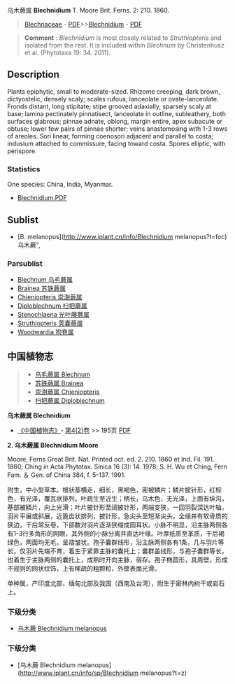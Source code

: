 乌木蕨属 **Blechnidium** T. Moore Brit. Ferns. 2: 210. 1860.

> [Blechnaceae](http://www.iplant.cn/info/Blechnaceae?t=foc) - [PDF](http://www.iplant.cn/foc/pdf/Blechnaceae.pdf)>>[Blechnidium](http://www.iplant.cn/info/Blechnidium?t=foc) - [PDF](http://www.iplant.cn/foc/pdf/Blechnidium.pdf)


> **Comment** : 
> *Blechnidium* is most closely related to *Struthiopteris* and isolated from the rest. It is included within *Blechnum* by Christenhusz et al. (Phytotaxa 19: 34. 2011).

## Description

Plants epiphytic, small to moderate-sized. Rhizome creeping, dark brown, dictyostelic, densely scaly; scales rufous, lanceolate or ovate-lanceolate. Fronds distant, long stipitate; stipe grooved adaxially, sparsely scaly at base; lamina pectinately pinnatisect, lanceolate in outline, subleathery, both surfaces glabrous; pinnae adnate, oblong, margin entire, apex subacute or obtuse; lower few pairs of pinnae shorter; veins anastomosing with 1-3 rows of areoles. Sori linear, forming coenosori adjacent and parallel to costa; indusium attached to commissure, facing toward costa. Spores elliptic, with perispore.

### Statistics
One species: China, India, Myanmar.


* [Blechnidium.PDF](http://www.iplant.cn/foc/pdf/Blechnidium.pdf)
## Sublist
* [B.  melanopus](http://www.iplant.cn/info/Blechnidium melanopus?t=foc) 乌木蕨",

### Parsublist

* [Blechnum  乌毛蕨属](http://www.iplant.cn/info/Blechnum?t=foc)
* [Brainea  苏铁蕨属](http://www.iplant.cn/info/Brainea?t=foc)
* [Chieniopteris  崇澍蕨属](http://www.iplant.cn/info/Chieniopteris?t=foc)
* [Diploblechnum  扫把蕨属](http://www.iplant.cn/info/Diploblechnum?t=foc)
* [Stenochlaena  光叶藤蕨属](http://www.iplant.cn/info/Stenochlaena?t=foc)
* [Struthiopteris  荚囊蕨属](http://www.iplant.cn/info/Struthiopteris?t=foc)
* [Woodwardia  狗脊属](http://www.iplant.cn/info/Woodwardia?t=foc)


## 中国植物志

> * [乌毛蕨属  Blechnum](Blechnum-乌毛蕨属.md)
> * [苏铁蕨属  Brainea](Brainea-苏铁蕨属.md)
> * [崇澍蕨属  Chieniopteris](Chieniopteris-崇澍蕨属.md)
> * [扫把蕨属  Diploblechnum](http://www.iplant.cn/info/Diploblechnum?t=z)


**乌木蕨属 Blechnidium**

* [《中国植物志》](http://www.iplant.cn/frps)- [第4(2)卷](http://www.iplant.cn/frps/vol/4(2)) >> 195页 [PDF](http://www.iplant.cn/frps/pdf/4(2)/195y.pdf)


**2. 乌木蕨属 Blechnidium Moore**

Moore, Ferns Great Brit. Nat. Printed oct. ed. 2. 210. 1860 et Ind. Fil. 191. 1860; Ching in Acta Phytotax. Sinica 16 (3): 14. 1978; S. H. Wu et Ching, Fern Fam. ＆ Gen. of China 384, f. 5-137. 1991.

附生，中小型草本。根状茎横走，细长，黑褐色，密被鳞片；鳞片披针形，红棕色，有光泽，覆瓦状排列。叶疏生至近生；柄长，乌木色，无光泽，上面有纵沟，基部被鳞片，向上光滑；叶片披针形至阔披针形，两端变狭，一回羽裂深达叶轴，羽片平展或斜展，近篦齿状排列，披针形，急尖头至短渐尖头，全缘并有软骨质的狭边，干后常反卷，下部数对羽片逐渐狭缩成圆耳状。小脉不明显，沿主脉两侧各有1-3行多角形的网眼，其外侧的小脉分离并直达叶缘。叶厚纸质至革质，干后褐绿色，两面均无毛，呈褶皱状。孢子囊群线形，沿主脉两侧各有1条，几与羽片等长，仅羽片先端不育，着生于紧靠主脉的囊托上；囊群盖线形，与孢子囊群等长，也着生于主脉两侧的囊托上，成熟时开向主脉，宿存。孢子椭圆形，具周壁，形成不规则的网状纹饰，上有稀疏的粗颗粒，外壁表面光滑。

单种属，产印度北部、缅甸北部及我国（西南及台湾），附生于密林内树干或岩石上。

### 下级分类
* [乌木蕨  Blechnidium melanopus](Blechnidium-melanopus-乌木蕨.md)

### 下级分类
* [乌木蕨  Blechnidium melanopus](http://www.iplant.cn/info/sp/Blechnidium melanopus?t=z)
